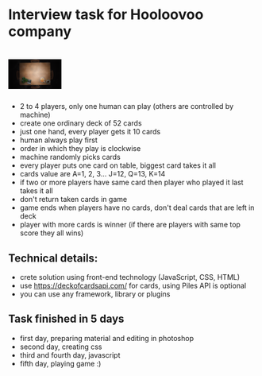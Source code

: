 # Interview task for Hooloovoo company

# <a href='http://redux.js.org'><img src='https://github.com/nikolamar/war-game/raw/master/src/assets/TableFourPlayers.png' height='60'></a>

- 2 to 4 players, only one human can play (others are controlled by machine)
- create one ordinary deck of 52 cards
- just one hand, every player gets it 10 cards
- human always play first
- order in which they play is clockwise
- machine randomly picks cards
- every player puts one card on table, biggest card takes it all
- cards value are A=1, 2, 3... J=12, Q=13, K=14
- if two or more players have same card then player who played it last takes it all
- don't return taken cards in game
- game ends when players have no cards, don't deal cards that are left in deck
- player with more cards is winner (if there are players with same top score they all wins)

## Technical details:

- crete solution using front-end technology (JavaScript, CSS, HTML)
- use https://deckofcardsapi.com/ for cards, using Piles API is optional
- you can use any framework, library or plugins

## Task finished in 5 days

- first day, preparing material and editing in photoshop
- second day, creating css
- third and fourth day, javascript
- fifth day, playing game :)
